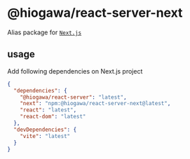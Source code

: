 # @hiogawa/react-server-next

Alias package for [`Next.js`](https://github.com/vercel/next.js)

## usage

Add following dependencies on Next.js project

```json
{
  "dependencies": {
    "@hiogawa/react-server": "latest",
    "next": "npm:@hiogawa/react-server-next@latest",
    "react": "latest",
    "react-dom": "latest"
  },
  "devDependencies": {
    "vite": "latest"
  }
}
```
